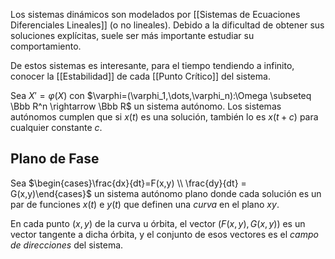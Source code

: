 Los sistemas dinámicos son modelados por [[Sistemas de Ecuaciones Diferenciales Lineales]] (o no lineales). Debido a la dificultad de obtener sus soluciones explícitas, suele ser más importante estudiar su comportamiento.

De estos sistemas es interesante, para el tiempo tendiendo a infinito, conocer la [[Estabilidad]] de cada [[Punto Crítico]] del sistema.

Sea $X'=\varphi(X)$ con $\varphi=(\varphi_1,\dots,\varphi_n):\Omega \subseteq \Bbb R^n \rightarrow \Bbb R$ un sistema autónomo. Los sistemas autónomos cumplen que si $x(t)$ es una solución, también lo es $x(t+c)$ para cualquier constante $c$.

## Plano de Fase

Sea $\begin{cases}\frac{dx}{dt}=F(x,y) \\ \frac{dy}{dt} = G(x,y)\end{cases}$ un sistema autónomo plano donde cada solución es un par de funciones $x(t)$ e $y(t)$ que definen una _curva_ en el plano $xy$.

En cada punto $(x,y)$ de la curva u órbita, el vector $(F(x,y),G(x,y))$ es un vector tangente a dicha órbita, y el conjunto de esos vectores es el _campo de direcciones_ del sistema.
